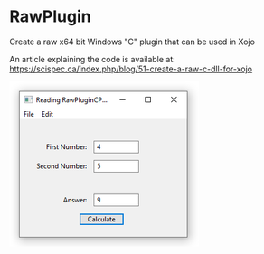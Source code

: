 # RawPlugin
Create a raw x64 bit Windows "C" plugin that can be used in Xojo

An article explaining the code is available at: https://scispec.ca/index.php/blog/51-create-a-raw-c-dll-for-xojo

![](https://github.com/eugenedakin/RawPlugin/blob/master/RawPluginScreenGrab.png)
